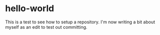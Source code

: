 # hello-world
This is a test to see how to setup a repository.
I'm now writing a bit about myself as an edit to test out committing.

